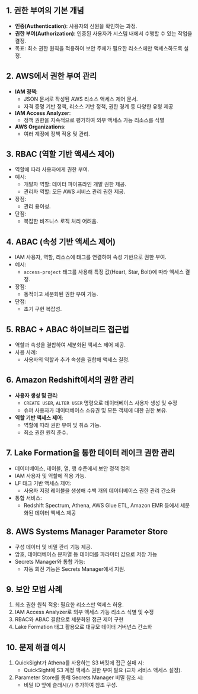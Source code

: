 ## 1. **권한 부여의 기본 개념**
- **인증(Authentication)**: 사용자의 신원을 확인하는 과정.
- **권한 부여(Authorization)**: 인증된 사용자가 시스템 내에서 수행할 수 있는 작업을 결정.
- 목표: 최소 권한 원칙을 적용하여 보안 주체가 필요한 리소스에만 액세스하도록 설정.

## 2. **AWS에서 권한 부여 관리**
- **IAM 정책**:
    - JSON 문서로 작성된 AWS 리소스 액세스 제어 문서.
    - 자격 증명 기반 정책, 리소스 기반 정책, 권한 경계 등 다양한 유형 제공
- **IAM Access Analyzer**:
    - 정책 권한을 지속적으로 평가하여 외부 액세스 가능 리소스를 식별
- **AWS Organizations**:
    - 여러 계정에 정책 적용 및 관리.
    
## 3. **RBAC (역할 기반 액세스 제어)**
- 역할에 따라 사용자에게 권한 부여.
- 예시:
    - 개발자 역할: 데이터 파이프라인 개발 권한 제공.
    - 관리자 역할: 모든 AWS 서비스 관리 권한 제공.
- 장점:
    - 관리 용이성.
- 단점:
    - 복잡한 비즈니스 로직 처리 어려움.
        
## 4. **ABAC (속성 기반 액세스 제어)**
- IAM 사용자, 역할, 리소스에 태그를 연결하여 속성 기반으로 권한 부여.
- 예시:
    - `access-project` 태그를 사용해 특정 값(Heart, Star, Bolt)에 따라 액세스 결정.
- 장점:
    - 동적이고 세분화된 권한 부여 가능.
- 단점:
    - 초기 구현 복잡성.

## 5. **RBAC + ABAC 하이브리드 접근법**
- 역할과 속성을 결합하여 세분화된 액세스 제어 제공.
- 사용 사례:
    - 사용자의 역할과 추가 속성을 결합해 액세스 결정.
    
## 6. **Amazon Redshift에서의 권한 관리**
- **사용자 생성 및 관리**:
    - `CREATE USER`, `ALTER USER` 명령으로 데이터베이스 사용자 생성 및 수정
    - 슈퍼 사용자가 데이터베이스 소유권 및 모든 객체에 대한 권한 보유.
- **역할 기반 액세스 제어**:
    - 역할에 따라 권한 부여 및 취소 가능.
    - 최소 권한 원칙 준수.

## 7. **Lake Formation을 통한 데이터 레이크 권한 관리**
- 데이터베이스, 테이블, 열, 행 수준에서 보안 정책 정의
- IAM 사용자 및 역할에 적용 가능.
- LF 태그 기반 액세스 제어:
    - 사용자 지정 레이블을 생성해 수백 개의 데이터베이스 권한 관리 간소화
- 통합 서비스:
    - Redshift Spectrum, Athena, AWS Glue ETL, Amazon EMR 등에서 세분화된 데이터 액세스 제공

## 8. **AWS Systems Manager Parameter Store**
- 구성 데이터 및 비밀 관리 기능 제공.
- 암호, 데이터베이스 문자열 등 데이터를 파라미터 값으로 저장 가능
- Secrets Manager와 통합 가능:
    - 자동 회전 기능은 Secrets Manager에서 지원.

## 9. **보안 모범 사례**
1. 최소 권한 원칙 적용: 필요한 리소스만 액세스 허용.
2. IAM Access Analyzer로 외부 액세스 가능 리소스 식별 및 수정
3. RBAC와 ABAC 결합으로 세분화된 접근 제어 구현
4. Lake Formation 태그 활용으로 대규모 데이터 거버넌스 간소화

## 10. **문제 해결 예시**
1. QuickSight가 Athena를 사용하는 S3 버킷에 접근 실패 시:
    - QuickSight에 S3 계정 액세스 권한 부여 필요 (교차 서비스 액세스 설정).
2. Parameter Store를 통해 Secrets Manager 비밀 참조 시:
    - 비밀 ID 앞에 슬래시(`/`) 추가하여 참조 구성.